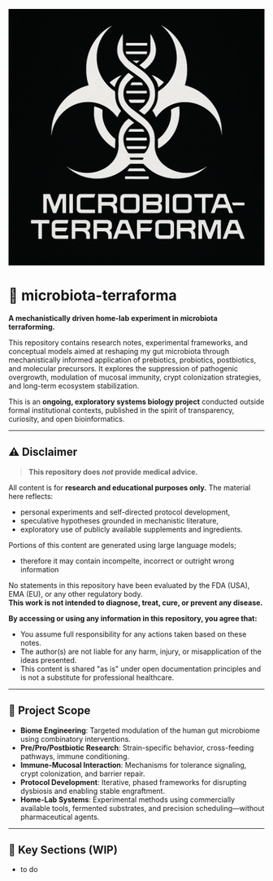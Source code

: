 ![Microbiota-Terraforma Sigil](microbiota-terraforma.png)

# 🧬 microbiota-terraforma

**A mechanistically driven home-lab experiment in microbiota terraforming.**

This repository contains research notes, experimental frameworks, and conceptual models aimed at reshaping my gut microbiota through mechanistically informed application of prebiotics, probiotics, postbiotics, and molecular precursors. It explores the suppression of pathogenic overgrowth, modulation of mucosal immunity, crypt colonization strategies, and long-term ecosystem stabilization.

This is an **ongoing, exploratory systems biology project** conducted outside formal institutional contexts, published in the spirit of transparency, curiosity, and open bioinformatics.

---

## ⚠️ Disclaimer

> **This repository does *not* provide medical advice.**

All content is for **research and educational purposes only.** The material here reflects:
- personal experiments and self-directed protocol development,
- speculative hypotheses grounded in mechanistic literature,
- exploratory use of publicly available supplements and ingredients.

Portions of this content are generated using large language models;
- therefore it may contain incompelte, incorrect or outright wrong information

No statements in this repository have been evaluated by the FDA (USA), EMA (EU), or any other regulatory body.  
**This work is not intended to diagnose, treat, cure, or prevent any disease.**

**By accessing or using any information in this repository, you agree that:**
- You assume full responsibility for any actions taken based on these notes.
- The author(s) are not liable for any harm, injury, or misapplication of the ideas presented.
- This content is shared "as is" under open documentation principles and is not a substitute for professional healthcare.

---

## 🧪 Project Scope

- **Biome Engineering**: Targeted modulation of the human gut microbiome using combinatory interventions.
- **Pre/Pro/Postbiotic Research**: Strain-specific behavior, cross-feeding pathways, immune conditioning.
- **Immune-Mucosal Interaction**: Mechanisms for tolerance signaling, crypt colonization, and barrier repair.
- **Protocol Development**: Iterative, phased frameworks for disrupting dysbiosis and enabling stable engraftment.
- **Home-Lab Systems**: Experimental methods using commercially available tools, fermented substrates, and precision scheduling—without pharmaceutical agents.

---

## 🧰 Key Sections (WIP)

- to do

